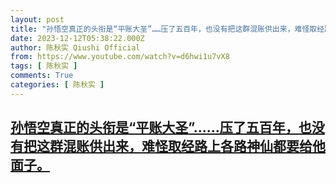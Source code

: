 ```yaml
---
layout: post
title: "孙悟空真正的头衔是“平账大圣”……压了五百年，也没有把这群混账供出来，难怪取经路上各路神仙都要给他面子。"
date: 2023-12-12T05:38:22.000Z
author: 陈秋实 Qiushi Official
from: https://www.youtube.com/watch?v=d6hwi1u7vX8
tags: [ 陈秋实 ]
comments: True
categories: [ 陈秋实 ]
---
```

<!--1702359502000-->
[孙悟空真正的头衔是“平账大圣”……压了五百年，也没有把这群混账供出来，难怪取经路上各路神仙都要给他面子。](https://www.youtube.com/watch?v=d6hwi1u7vX8)
------

<div>

</div>
